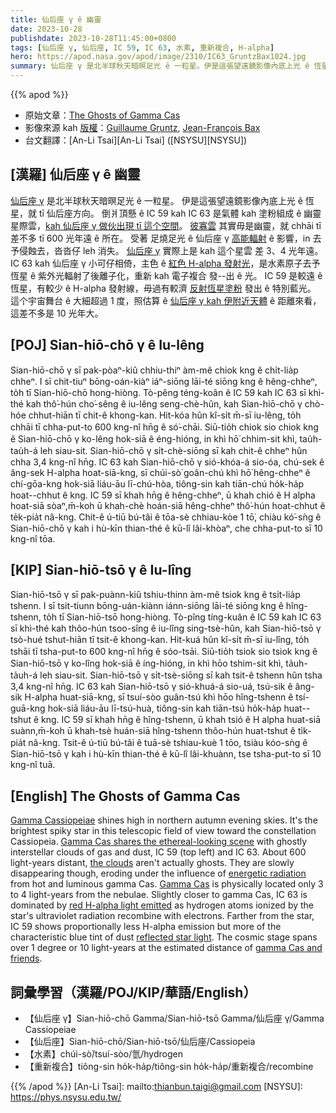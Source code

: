 ```yaml
---
title: 仙后座 γ ê 幽靈
date: 2023-10-28
publishdate: 2023-10-28T11:45:00+0800
tags: [仙后座 γ, 仙后座, IC 59, IC 63, 水素, 重新複合, H-alpha]
hero: https://apod.nasa.gov/apod/image/2310/IC63_GruntzBax1024.jpg
summary: 仙后座 γ 是北半球秋天暗暝足光 ê 一粒星。伊是這張望遠鏡影像內底上光 ê 恆星，就 tī 仙后座方向。
---
```


{{% apod %}}

- 原始文章：[The Ghosts of Gamma Cas](https://apod.nasa.gov/apod/ap231028.html)
- 影像來源 kah [版權][copyright]：[Guillaume Gruntz](https://www.astrobin.com/users/GuillaumeGz/), [Jean-François Bax](https://www.astrobin.com/users/jeffbax/)
- 台文翻譯：[An-Li Tsai][An-Li Tsai] ([NSYSU][NSYSU])

## [漢羅] 仙后座 γ ê 幽靈
[仙后座 γ][Gamma Cassiopeiae] 是北半球秋天暗暝足光 ê 一粒星。
伊是這張望遠鏡影像內底上光 ê 恆星，就 tī 仙后座方向。
倒爿頂懸 ê IC 59 kah IC 63 是氣體 kah 塗粉組成 ê 幽靈星際雲，[kah 仙后座 γ 做伙出現 tī 這个空間][Gamma Cas shares the ethereal-looking scene]。
[彼寡雲][the clouds] 其實毋是幽靈，就 chhāi tī 差不多 tī 600 光年遠 ê 所在。
受著 足燒足光 ê 仙后座 γ [高能輻射][energetic radiation] ê 影響，in 去予侵蝕去，沓沓仔 leh 消失。
[仙后座 γ][Gamma Cas] 實際上是 kah 這个星雲 差 3、4 光年遠。
IC 63 kah 仙后座 γ 小可仔相倚，主色 ê [紅色 H-alpha 發射光][red H-alpha light emitted]，是水素原子去予恆星 ê 紫外光輻射了後離子化，重新 kah 電子複合 發--出 ê 光。
IC 59 是較遠 ê 恆星，有較少 ê H-alpha 發射線，毋過有較濟 [反射恆星塗粉][reflected star light] 發出 ê 特別藍光。
這个宇宙舞台 ê 大細超過 1 度，照估算 ê [仙后座 γ kah 伊附近天體][gamma Cas and friends] ê 距離來看，這差不多是 10 光年大。

## [POJ] Sian-hiō-chō γ ê Iu-lêng
Sian-hiō-chō γ sī pak-pòaⁿ-kiû chhiu-thiⁿ àm-mê chiok kng ê chi̍t-lia̍p chheⁿ.
I sī chit-tiuⁿ bōng-oán-kiàⁿ iáⁿ-siōng lāi-té siōng kng ê hêng-chheⁿ, to̍h tī Sian-hiō-chō hong-hiòng.
Tò-pêng téng-koân ê IC 59 kah IC 63 sī khì-thé kah thô͘-hún cho͘-sêng ê iu-lêng seng-chè-hûn, kah Sian-hiō-chō γ chò-hóe chhut-hiān tī chit-ê khong-kan.
Hit-kóa hûn kî-si̍t m̄-sī iu-lêng, to̍h chhāi tī chha-put-to 600 kng-nî hn̄g ê só͘-chāi.
Siū-tio̍h chiok sio chiok kng ê Sian-hiō-chō γ ko-lêng hok-siā ê éng-hióng, in khì hō͘ chhim-sit khì, tau̍h-tau̍h-á leh siau-sit.
Sian-hiō-chō γ si̍t-chè-siōng sī kah chit-ê chheⁿ hûn chha 3,4 kng-nî hn̄g.
IC 63 kah Sian-hiō-chō γ sió-khóa-á sio-óa, chú-sek ê âng-sek H-alpha hoat-siā-kng, sī chúi-sò͘ goân-chú khì hō͘ hêng-chheⁿ ê chí-gōa-kng hok-siā liáu-āu lī-chú-hòa, tiông-sin kah tiān-chú ho̍k-ha̍p hoat--chhut ê kng.
IC 59 sī khah hn̄g ê hêng-chheⁿ, ū khah chió ê H alpha hoat-siā sòaⁿ,m̄-koh ū khah-chè hoán-siā hêng-chheⁿ thô͘-hún hoat-chhut ê te̍k-pia̍t nâ-kng.
Chit-ê ú-tiū bú-tâi ê tōa-sè chhiau-kòe 1 tō͘, chiàu kó͘-sǹg ê Sian-hiō-chō γ kah i hù-kīn thian-thé ê kū-lî lâi-khòaⁿ, che chha-put-to sī 10 kng-nî tōa.

## [KIP] Sian-hiō-tsō γ ê Iu-lîng
Sian-hiō-tsō γ sī pak-puànn-kiû tshiu-thinn àm-mê tsiok kng ê tsi̍t-lia̍p tshenn.
I sī tsit-tiunn bōng-uán-kiànn iánn-siōng lāi-té siōng kng ê hîng-tshenn, to̍h tī Sian-hiō-tsō hong-hiòng.
Tò-pîng tíng-kuân ê IC 59 kah IC 63 sī khì-thé kah thôo-hún tsoo-sîng ê iu-lîng sing-tsè-hûn, kah Sian-hiō-tsō γ tsò-hué tshut-hiān tī tsit-ê khong-kan.
Hit-kuá hûn kî-si̍t m̄-sī iu-lîng, to̍h tshāi tī tsha-put-to 600 kng-nî hn̄g ê sóo-tsāi.
Siū-tio̍h tsiok sio tsiok kng ê Sian-hiō-tsō γ ko-lîng hok-siā ê íng-hióng, in khì hōo tshim-sit khì, ta̍uh-ta̍uh-á leh siau-sit.
Sian-hiō-tsō γ si̍t-tsè-siōng sī kah tsit-ê tshenn hûn tsha 3,4 kng-nî hn̄g.
IC 63 kah Sian-hiō-tsō γ sió-khuá-á sio-uá, tsú-sik ê âng-sik H-alpha huat-siā-kng, sī tsuí-sòo guân-tsú khì hōo hîng-tshenn ê tsí-guā-kng hok-siā liáu-āu lī-tsú-huà, tiông-sin kah tiān-tsú ho̍k-ha̍p huat--tshut ê kng.
IC 59 sī khah hn̄g ê hîng-tshenn, ū khah tsió ê H alpha huat-siā suànn,m̄-koh ū khah-tsè huán-siā hîng-tshenn thôo-hún huat-tshut ê ti̍k-pia̍t nâ-kng.
Tsit-ê ú-tiū bú-tâi ê tuā-sè tshiau-kuè 1 tōo, tsiàu kóo-sǹg ê Sian-hiō-tsō γ kah i hù-kīn thian-thé ê kū-lî lâi-khuànn, tse tsha-put-to sī 10 kng-nî tuā.

## [English] The Ghosts of Gamma Cas
[Gamma Cassiopeiae][Gamma Cassiopeiae] shines high in northern autumn evening skies.
It's the brightest spiky star in this telescopic field of view toward the constellation Cassiopeia.
[Gamma Cas shares the ethereal-looking scene][Gamma Cas shares the ethereal-looking scene] with ghostly interstellar clouds of gas and dust, IC 59 (top left) and IC 63.
About 600 light-years distant, [the clouds][the clouds] aren't actually ghosts.
They are slowly disappearing though, eroding under the influence of [energetic radiation][energetic radiation] from hot and luminous gamma Cas.
[Gamma Cas][Gamma Cas] is physically located only 3 to 4 light-years from the nebulae.
Slightly closer to gamma Cas, IC 63 is dominated by [red H-alpha light emitted][red H-alpha light emitted] as hydrogen atoms ionized by the star's ultraviolet radiation recombine with electrons.
Farther from the star, IC 59 shows proportionally less H-alpha emission but more of the characteristic blue tint of dust [reflected star light][reflected star light].
The cosmic stage spans over 1 degree or 10 light-years at the estimated distance of [gamma Cas and friends][gamma Cas and friends].

## 詞彙學習（漢羅/POJ/KIP/華語/English）
- 【仙后座 γ】Sian-hiō-chō Gamma/Sian-hiō-tsō Gamma/仙后座 γ/Gamma Cassiopeiae
- 【仙后座】Sian-hiō-chō/Sian-hiō-tsō/仙后座/Cassiopeia
- 【水素】chúi-sò͘/tsuí-sòo/氫/hydrogen
- 【重新複合】tiông-sin ho̍k-ha̍p/tiông-sin ho̍k-ha̍p/重新複合/recombine

{{% /apod %}}
[An-Li Tsai]: mailto:thianbun.taigi@gmail.com
[NSYSU]: https://phys.nsysu.edu.tw/

[copyright]: https://apod.nasa.gov/apod/fap/lib/about_apod.html#srapply
[License]: https://creativecommons.org/licenses/by/2.0/

[Gamma Cassiopeiae]:https://www.aavso.org/vsots_gammacas
[Gamma Cas shares the ethereal-looking scene]:https://www.astrobin.com/k5f7nk/0/
[the clouds]:https://hubblesite.org/contents/news-releases/2018/news-2018-42.html
[energetic radiation]:https://arxiv.org/abs/1809.01419
[Gamma Cas]:https://en.wikipedia.org/wiki/Gamma_Cassiopeiae
[red H-alpha light emitted]:https://apod.nasa.gov/apod/ap111013.html
[reflected star light]:https://apod.nasa.gov/apod/ap091126.html
[gamma Cas and friends]:https://arxiv.org/abs/1705.04313
